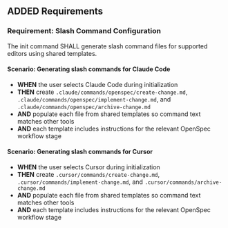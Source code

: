 ## ADDED Requirements
### Requirement: Slash Command Configuration
The init command SHALL generate slash command files for supported editors using shared templates.

#### Scenario: Generating slash commands for Claude Code
- **WHEN** the user selects Claude Code during initialization
- **THEN** create `.claude/commands/openspec/create-change.md`, `.claude/commands/openspec/implement-change.md`, and `.claude/commands/openspec/archive-change.md`
- **AND** populate each file from shared templates so command text matches other tools
- **AND** each template includes instructions for the relevant OpenSpec workflow stage

#### Scenario: Generating slash commands for Cursor
- **WHEN** the user selects Cursor during initialization
- **THEN** create `.cursor/commands/create-change.md`, `.cursor/commands/implement-change.md`, and `.cursor/commands/archive-change.md`
- **AND** populate each file from shared templates so command text matches other tools
- **AND** each template includes instructions for the relevant OpenSpec workflow stage

